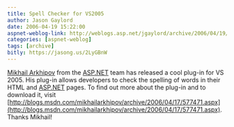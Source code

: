 ```yaml
---
title: Spell Checker for VS2005
author: Jason Gaylord
date: 2006-04-19 15:22:00
aspnet-weblog-link: http://weblogs.asp.net/jgaylord/archive/2006/04/19/443395.aspx
categories: [aspnet-weblog]
tags: [archive]
bitly: https://jasong.us/2LyGBnW
---
```


[Mikhail Arkhipov](http://blogs.msdn.com/mikhailarkhipov/default.aspx) from the [ASP.NET](http://www.asp.net/ "ASP.NET") team has released a cool plug-in for VS 2005. His plug-in allows developers to check the spelling of words in their HTML and [ASP.NET](http://www.asp.net/ "ASP.NET") pages. To find out more about the plug-in and to download it, visit [http://blogs.msdn.com/mikhailarkhipov/archive/2006/04/17/577471.aspx](http://blogs.msdn.com/mikhailarkhipov/archive/2006/04/17/577471.aspx). Thanks Mikhail!